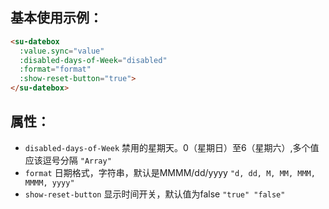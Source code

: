 ## 基本使用示例：

``` html
<su-datebox
  :value.sync="value"
  :disabled-days-of-Week="disabled"
  :format="format"
  :show-reset-button="true">
</su-datebox>
```
##   属性：
  * `disabled-days-of-Week` 禁用的星期天。0（星期日）至6（星期六）,多个值应该逗号分隔 `"Array"`
  * `format` 日期格式，字符串，默认是MMMM/dd/yyyy `"d, dd, M, MM, MMM, MMMM, yyyy"`
  * `show-reset-button` 显示时间开关，默认值为false `"true" "false"`
